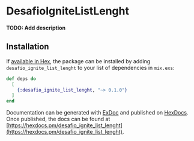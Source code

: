 # DesafioIgniteListLenght

**TODO: Add description**

## Installation

If [available in Hex](https://hex.pm/docs/publish), the package can be installed
by adding `desafio_ignite_list_lenght` to your list of dependencies in `mix.exs`:

```elixir
def deps do
  [
    {:desafio_ignite_list_lenght, "~> 0.1.0"}
  ]
end
```

Documentation can be generated with [ExDoc](https://github.com/elixir-lang/ex_doc)
and published on [HexDocs](https://hexdocs.pm). Once published, the docs can
be found at [https://hexdocs.pm/desafio_ignite_list_lenght](https://hexdocs.pm/desafio_ignite_list_lenght).

